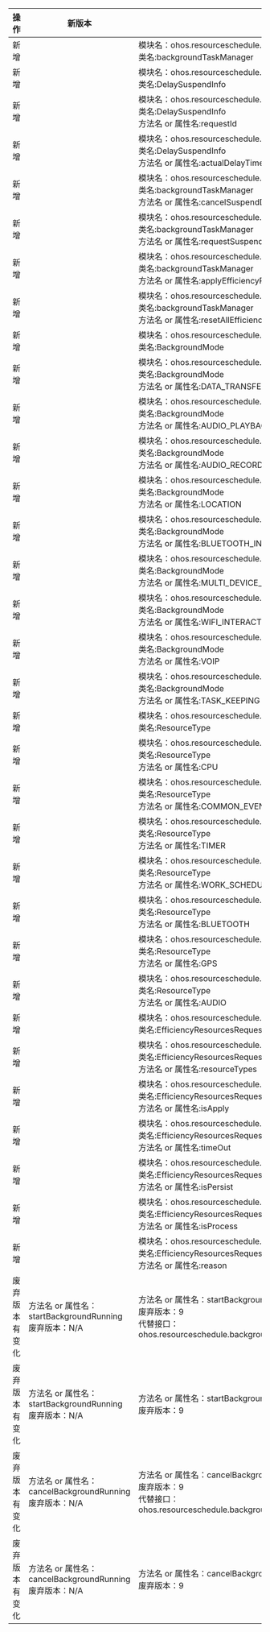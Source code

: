| 操作 | 新版本 | 旧版本 | d.ts文件 |
| ---- | ------ | ------ | -------- |
|新增||模块名：ohos.resourceschedule.backgroundTaskManager<br>类名:backgroundTaskManager|@ohos.resourceschedule.backgroundTaskManager.d.ts|
|新增||模块名：ohos.resourceschedule.backgroundTaskManager<br>类名:DelaySuspendInfo|@ohos.resourceschedule.backgroundTaskManager.d.ts|
|新增||模块名：ohos.resourceschedule.backgroundTaskManager<br>类名:DelaySuspendInfo<br>方法名 or 属性名:requestId|@ohos.resourceschedule.backgroundTaskManager.d.ts|
|新增||模块名：ohos.resourceschedule.backgroundTaskManager<br>类名:DelaySuspendInfo<br>方法名 or 属性名:actualDelayTime|@ohos.resourceschedule.backgroundTaskManager.d.ts|
|新增||模块名：ohos.resourceschedule.backgroundTaskManager<br>类名:backgroundTaskManager<br>方法名 or 属性名:cancelSuspendDelay|@ohos.resourceschedule.backgroundTaskManager.d.ts|
|新增||模块名：ohos.resourceschedule.backgroundTaskManager<br>类名:backgroundTaskManager<br>方法名 or 属性名:requestSuspendDelay|@ohos.resourceschedule.backgroundTaskManager.d.ts|
|新增||模块名：ohos.resourceschedule.backgroundTaskManager<br>类名:backgroundTaskManager<br>方法名 or 属性名:applyEfficiencyResources|@ohos.resourceschedule.backgroundTaskManager.d.ts|
|新增||模块名：ohos.resourceschedule.backgroundTaskManager<br>类名:backgroundTaskManager<br>方法名 or 属性名:resetAllEfficiencyResources|@ohos.resourceschedule.backgroundTaskManager.d.ts|
|新增||模块名：ohos.resourceschedule.backgroundTaskManager<br>类名:BackgroundMode|@ohos.resourceschedule.backgroundTaskManager.d.ts|
|新增||模块名：ohos.resourceschedule.backgroundTaskManager<br>类名:BackgroundMode<br>方法名 or 属性名:DATA_TRANSFER|@ohos.resourceschedule.backgroundTaskManager.d.ts|
|新增||模块名：ohos.resourceschedule.backgroundTaskManager<br>类名:BackgroundMode<br>方法名 or 属性名:AUDIO_PLAYBACK|@ohos.resourceschedule.backgroundTaskManager.d.ts|
|新增||模块名：ohos.resourceschedule.backgroundTaskManager<br>类名:BackgroundMode<br>方法名 or 属性名:AUDIO_RECORDING|@ohos.resourceschedule.backgroundTaskManager.d.ts|
|新增||模块名：ohos.resourceschedule.backgroundTaskManager<br>类名:BackgroundMode<br>方法名 or 属性名:LOCATION|@ohos.resourceschedule.backgroundTaskManager.d.ts|
|新增||模块名：ohos.resourceschedule.backgroundTaskManager<br>类名:BackgroundMode<br>方法名 or 属性名:BLUETOOTH_INTERACTION|@ohos.resourceschedule.backgroundTaskManager.d.ts|
|新增||模块名：ohos.resourceschedule.backgroundTaskManager<br>类名:BackgroundMode<br>方法名 or 属性名:MULTI_DEVICE_CONNECTION|@ohos.resourceschedule.backgroundTaskManager.d.ts|
|新增||模块名：ohos.resourceschedule.backgroundTaskManager<br>类名:BackgroundMode<br>方法名 or 属性名:WIFI_INTERACTION|@ohos.resourceschedule.backgroundTaskManager.d.ts|
|新增||模块名：ohos.resourceschedule.backgroundTaskManager<br>类名:BackgroundMode<br>方法名 or 属性名:VOIP|@ohos.resourceschedule.backgroundTaskManager.d.ts|
|新增||模块名：ohos.resourceschedule.backgroundTaskManager<br>类名:BackgroundMode<br>方法名 or 属性名:TASK_KEEPING|@ohos.resourceschedule.backgroundTaskManager.d.ts|
|新增||模块名：ohos.resourceschedule.backgroundTaskManager<br>类名:ResourceType|@ohos.resourceschedule.backgroundTaskManager.d.ts|
|新增||模块名：ohos.resourceschedule.backgroundTaskManager<br>类名:ResourceType<br>方法名 or 属性名:CPU|@ohos.resourceschedule.backgroundTaskManager.d.ts|
|新增||模块名：ohos.resourceschedule.backgroundTaskManager<br>类名:ResourceType<br>方法名 or 属性名:COMMON_EVENT|@ohos.resourceschedule.backgroundTaskManager.d.ts|
|新增||模块名：ohos.resourceschedule.backgroundTaskManager<br>类名:ResourceType<br>方法名 or 属性名:TIMER|@ohos.resourceschedule.backgroundTaskManager.d.ts|
|新增||模块名：ohos.resourceschedule.backgroundTaskManager<br>类名:ResourceType<br>方法名 or 属性名:WORK_SCHEDULER|@ohos.resourceschedule.backgroundTaskManager.d.ts|
|新增||模块名：ohos.resourceschedule.backgroundTaskManager<br>类名:ResourceType<br>方法名 or 属性名:BLUETOOTH|@ohos.resourceschedule.backgroundTaskManager.d.ts|
|新增||模块名：ohos.resourceschedule.backgroundTaskManager<br>类名:ResourceType<br>方法名 or 属性名:GPS|@ohos.resourceschedule.backgroundTaskManager.d.ts|
|新增||模块名：ohos.resourceschedule.backgroundTaskManager<br>类名:ResourceType<br>方法名 or 属性名:AUDIO|@ohos.resourceschedule.backgroundTaskManager.d.ts|
|新增||模块名：ohos.resourceschedule.backgroundTaskManager<br>类名:EfficiencyResourcesRequest|@ohos.resourceschedule.backgroundTaskManager.d.ts|
|新增||模块名：ohos.resourceschedule.backgroundTaskManager<br>类名:EfficiencyResourcesRequest<br>方法名 or 属性名:resourceTypes|@ohos.resourceschedule.backgroundTaskManager.d.ts|
|新增||模块名：ohos.resourceschedule.backgroundTaskManager<br>类名:EfficiencyResourcesRequest<br>方法名 or 属性名:isApply|@ohos.resourceschedule.backgroundTaskManager.d.ts|
|新增||模块名：ohos.resourceschedule.backgroundTaskManager<br>类名:EfficiencyResourcesRequest<br>方法名 or 属性名:timeOut|@ohos.resourceschedule.backgroundTaskManager.d.ts|
|新增||模块名：ohos.resourceschedule.backgroundTaskManager<br>类名:EfficiencyResourcesRequest<br>方法名 or 属性名:isPersist|@ohos.resourceschedule.backgroundTaskManager.d.ts|
|新增||模块名：ohos.resourceschedule.backgroundTaskManager<br>类名:EfficiencyResourcesRequest<br>方法名 or 属性名:isProcess|@ohos.resourceschedule.backgroundTaskManager.d.ts|
|新增||模块名：ohos.resourceschedule.backgroundTaskManager<br>类名:EfficiencyResourcesRequest<br>方法名 or 属性名:reason|@ohos.resourceschedule.backgroundTaskManager.d.ts|
|废弃版本有变化|方法名 or 属性名：startBackgroundRunning<br>废弃版本：N/A|方法名 or 属性名：startBackgroundRunning<br>废弃版本：9<br>代替接口：ohos.resourceschedule.backgroundTaskManager.startBackgroundRunning   |@ohos.ability.particleAbility.d.ts|
|废弃版本有变化|方法名 or 属性名：startBackgroundRunning<br>废弃版本：N/A|方法名 or 属性名：startBackgroundRunning<br>废弃版本：9|@ohos.ability.particleAbility.d.ts|
|废弃版本有变化|方法名 or 属性名：cancelBackgroundRunning<br>废弃版本：N/A|方法名 or 属性名：cancelBackgroundRunning<br>废弃版本：9<br>代替接口：ohos.resourceschedule.backgroundTaskManager.stopBackgroundRunning   |@ohos.ability.particleAbility.d.ts|
|废弃版本有变化|方法名 or 属性名：cancelBackgroundRunning<br>废弃版本：N/A|方法名 or 属性名：cancelBackgroundRunning<br>废弃版本：9|@ohos.ability.particleAbility.d.ts|
